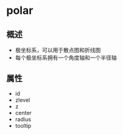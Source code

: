 # polar

## 概述

+ 极坐标系，可以用于散点图和折线图
+ 每个极坐标系拥有一个角度轴和一个半径轴

## 属性

+ id
+ zlevel
+ z
+ center
+ radius
+ tooltip
